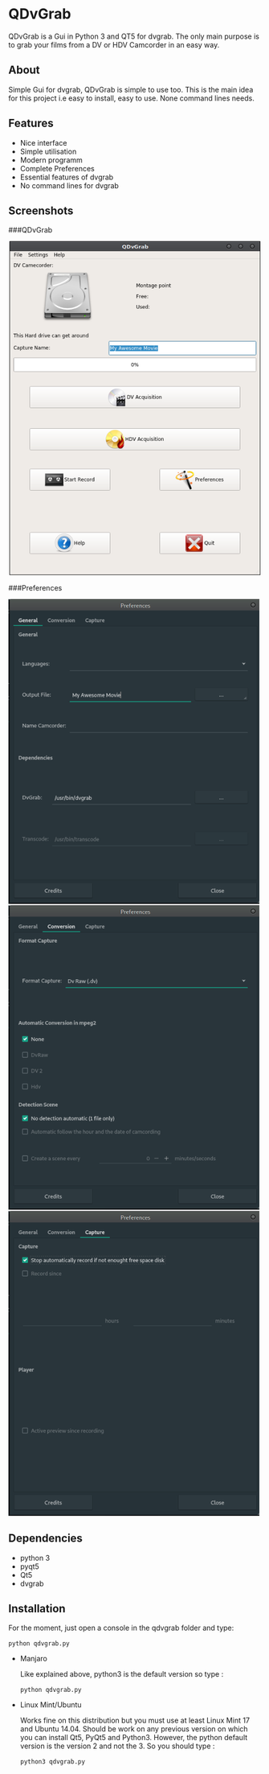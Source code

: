 # QDvGrab

QDvGrab is a Gui in Python 3 and QT5 for dvgrab. The only main purpose is to grab your films from a DV or HDV Camcorder
 in an easy way.
 
About
-----

Simple Gui for dvgrab, QDvGrab is simple to use too. This is the main idea for this project i.e easy to install, easy to
 use. None command lines needs.
  
Features
--------

* Nice interface
* Simple utilisation
* Modern programm
* Complete Preferences
* Essential features of dvgrab
* No command lines for dvgrab

Screenshots
-----------

###QDvGrab

<p align="center">
    <img src="qdvgrab/classes/qdvgrab.png" alt="QDvGrab" width="500">
</p>

###Preferences

<img src="qdvgrab/classes/preferences1.png" alt="Preferences" width="500">

<img src="qdvgrab/classes/preferences2.png" alt="Preferences" width="500">

<img src="qdvgrab/classes/preferences3.png" alt="Preferences" width="500">


Dependencies
------------

* python 3
* pyqt5
* Qt5
* dvgrab

Installation
------------

For the moment, just open a console in the qdvgrab folder and type:

 ```
python qdvgrab.py
```

* Manjaro

    Like explained above, python3 is the default version so type :
    ```
    python qdvgrab.py
    ```
    
* Linux Mint/Ubuntu

    Works fine on this distribution but you must use at least Linux Mint 17 and Ubuntu 14.04. 
    Should be work on any previous version on which you can install Qt5, PyQt5 and Python3.
    However, the python default version is the version 2 and not the 3. So you should type :
    
    ```
    python3 qdvgrab.py
    ```
